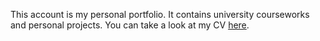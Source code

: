 This account is my personal portfolio. It contains university courseworks and personal projects. You can take a look at my CV [here](https://github.com/Andreas-Hadjiantoni/Andreas-Hadjiantoni/blob/master/CV.pdf).
